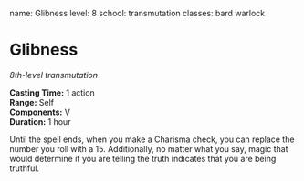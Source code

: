name: Glibness
level: 8
school: transmutation
classes: bard
         warlock

# Glibness 
_8th-level transmutation_ 

**Casting Time:** 1 action    
**Range:** Self    
**Components:** V    
**Duration:** 1 hour 

Until the spell ends, when you make a Charisma check, you can replace the number you roll with a 15. Additionally, no matter what you say, magic that would determine if you are telling the truth indicates that you are being truthful. 